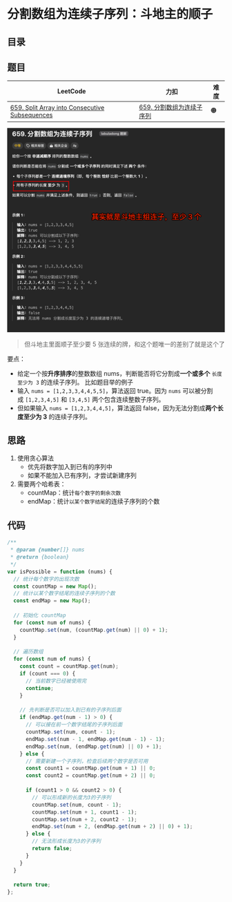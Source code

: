
# 分割数组为连续子序列：斗地主的顺子



## 目录
<!-- toc -->
 ## 题目 

| LeetCode                                                                                                                   | 力扣                                                                                         | 难度  |
| -------------------------------------------------------------------------------------------------------------------------- | ------------------------------------------------------------------------------------------ | --- |
| [659. Split Array into Consecutive Subsequences](https://leetcode.com/problems/split-array-into-consecutive-subsequences/) | [659. 分割数组为连续子序列](https://leetcode.cn/problems/split-array-into-consecutive-subsequences/) | 🟠  |

![图片&文件](./files/20241119-9.png)

> 但斗地主里面顺子至少要 5 张连续的牌，和这个题唯一的差别了就是这个了

要点：
- 给定一个按**升序排序**的整数数组 nums，判断能否将它分割成**一个或多个**  `长度至少为 3` 的连续子序列。
比如题目举的例子
- 输入 `nums = [1,2,3,3,4,4,5,5]`，算法返回 true。因为 `nums` 可以被分割成 `[1,2,3,4,5]` 和 `[3,4,5]` 两个包含连续整数子序列。
- 但如果输入 `nums = [1,2,3,4,4,5]`，算法返回 false，因为无法分割成**两个长度至少为 3** 的连续子序列。

## 思路

1. 使用贪心算法
    - 优先将数字加入到已有的序列中
    - 如果不能加入已有序列，才尝试新建序列
3. 需要两个哈希表：
    - countMap：统计`每个数字的剩余次数`
    - endMap：统计`以某个数字结尾`的连续子序列的个数

## 代码

```javascript
/**
 * @param {number[]} nums
 * @return {boolean}
 */
var isPossible = function (nums) {
  // 统计每个数字的出现次数
  const countMap = new Map();
  // 统计以某个数字结尾的连续子序列的个数
  const endMap = new Map();

  // 初始化 countMap
  for (const num of nums) {
    countMap.set(num, (countMap.get(num) || 0) + 1);
  }

  // 遍历数组
  for (const num of nums) {
    const count = countMap.get(num);
    if (count === 0) {
      // 当前数字已经被使用完
      continue;
    }

    // 先判断是否可以加入到已有的子序列后面
    if (endMap.get(num - 1) > 0) {
      // 可以接在前一个数字结尾的子序列后面
      countMap.set(num, count - 1);
      endMap.set(num - 1, endMap.get(num - 1) - 1);
      endMap.set(num, (endMap.get(num) || 0) + 1);
    } else {
      // 需要新建一个子序列，检查后续两个数字是否可用
      const count1 = countMap.get(num + 1) || 0;
      const count2 = countMap.get(num + 2) || 0;

      if (count1 > 0 && count2 > 0) {
        // 可以形成新的长度为3的子序列
        countMap.set(num, count - 1);
        countMap.set(num + 1, count1 - 1);
        countMap.set(num + 2, count2 - 1);
        endMap.set(num + 2, (endMap.get(num + 2) || 0) + 1);
      } else {
        // 无法形成长度为3的子序列
        return false;
      }
    }
  }

  return true;
};

```